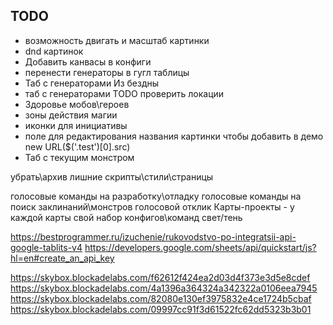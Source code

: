 ## TODO
- возможность двигать и масштаб картинки
- dnd картинок
- Добавить канвасы в конфиги
- перенести генераторы в гугл таблицы
- Таб с генераторами Из бездны
- таб с генераторами TODO проверить локации
- Здоровье мобов\героев
- зоны действия магии
- иконки для инициативы
- поле для редактирования названия картинки чтобы добавить в демо new URL($('.test')[0].src)
- Таб с текущим монстром

убрать\архив лишние скрипты\стили\страницы

голосовые команды на разработку\отладку
голосовые команды на поиск заклинаний\монстров
голосовой отклик
Карты-проекты - у каждой карты свой набор конфигов\команд
свет/тень

https://bestprogrammer.ru/izuchenie/rukovodstvo-po-integratsii-api-google-tablits-v4
https://developers.google.com/sheets/api/quickstart/js?hl=en#create_an_api_key
<?php

$url = "https://dnd.su/request/live_search/bestiary/classic/";

$curl = curl_init($url);
curl_setopt($curl, CURLOPT_URL, $url);
curl_setopt($curl, CURLOPT_POST, true);
curl_setopt($curl, CURLOPT_RETURNTRANSFER, true);

$headers = array(
   "Content-Type: text/plain;charset=UTF-8",
);
curl_setopt($curl, CURLOPT_HTTPHEADER, $headers);

$data = '{"search":"uj,kby"}';

curl_setopt($curl, CURLOPT_POSTFIELDS, $data);

//for debug only!
curl_setopt($curl, CURLOPT_SSL_VERIFYHOST, false);
curl_setopt($curl, CURLOPT_SSL_VERIFYPEER, false);

$resp = curl_exec($curl);
curl_close($curl);
var_dump($resp);

?>

https://skybox.blockadelabs.com/f62612f424ea2d03d4f373e3d5e8cdef
https://skybox.blockadelabs.com/4a1396a364324a342322a0106eea7945
https://skybox.blockadelabs.com/82080e130ef3975832e4ce1724b5cbaf
https://skybox.blockadelabs.com/09997cc91f3d61522fc62dd5323b3b01




